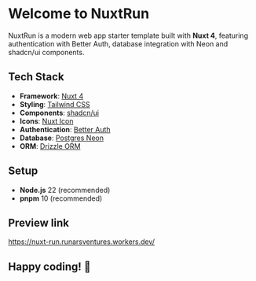# Welcome to NuxtRun

NuxtRun is a modern web app starter template built with **Nuxt 4**, featuring authentication with Better Auth, database integration with Neon and shadcn/ui components.

## Tech Stack

- **Framework**: [Nuxt 4](https://nuxt.com/)
- **Styling**: [Tailwind CSS](https://tailwindcss.com/)
- **Components**: [shadcn/ui](https://ui.shadcn.com/)
- **Icons**: [Nuxt Icon](https://nuxt.com/modules/icon)
- **Authentication**: [Better Auth](https://better-auth.com/)
- **Database**: [Postgres Neon](https://neon.com/)
- **ORM**: [Drizzle ORM](https://orm.drizzle.team/)

## Setup

- **Node.js** 22 (recommended)
- **pnpm** 10 (recommended)

## Preview link

https://nuxt-run.runarsventures.workers.dev/

## Happy coding! 🎉

